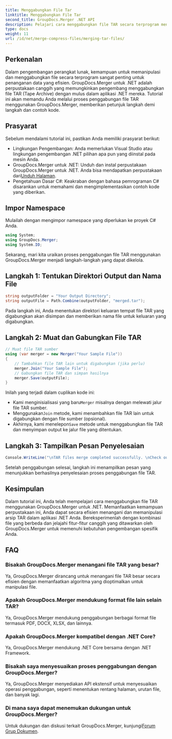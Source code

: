 ```yaml
---
title: Menggabungkan File Tar
linktitle: Menggabungkan File Tar
second_title: GroupDocs.Merger .NET API
description: Pelajari cara menggabungkan file TAR secara terprogram menggunakan GroupDocs.Merger untuk .NET. Ikuti panduan langkah demi langkah kami untuk menangani arsip TAR secara efisien.
type: docs
weight: 11
url: /id/net/merge-compress-files/merging-tar-files/
---
```

## Perkenalan
Dalam pengembangan perangkat lunak, kemampuan untuk memanipulasi dan menggabungkan file secara terprogram sangat penting untuk penanganan data yang efisien. GroupDocs.Merger untuk .NET adalah perpustakaan canggih yang memungkinkan pengembang menggabungkan file TAR (Tape Archive) dengan mulus dalam aplikasi .NET mereka. Tutorial ini akan memandu Anda melalui proses penggabungan file TAR menggunakan GroupDocs.Merger, memberikan petunjuk langkah demi langkah dan contoh kode.
## Prasyarat
Sebelum mendalami tutorial ini, pastikan Anda memiliki prasyarat berikut:
- Lingkungan Pengembangan: Anda memerlukan Visual Studio atau lingkungan pengembangan .NET pilihan apa pun yang diinstal pada mesin Anda.
-  GroupDocs.Merger untuk .NET: Unduh dan instal perpustakaan GroupDocs.Merger untuk .NET. Anda bisa mendapatkan perpustakaan dari[Unduh Halaman](https://releases.groupdocs.com/merger/net/).
- Pengetahuan Dasar C#: Keakraban dengan bahasa pemrograman C# disarankan untuk memahami dan mengimplementasikan contoh kode yang diberikan.

## Impor Namespace
Mulailah dengan mengimpor namespace yang diperlukan ke proyek C# Anda.

```csharp
using System; 
using GroupDocs.Merger;
using System.IO;
```

Sekarang, mari kita uraikan proses penggabungan file TAR menggunakan GroupDocs.Merger menjadi langkah-langkah yang dapat dikelola.
## Langkah 1: Tentukan Direktori Output dan Nama File
```csharp
string outputFolder = "Your Output Directory";
string outputFile = Path.Combine(outputFolder, "merged.tar");
```
Pada langkah ini, Anda menentukan direktori keluaran tempat file TAR yang digabungkan akan disimpan dan memberikan nama file untuk keluaran yang digabungkan.
## Langkah 2: Muat dan Gabungkan File TAR
```csharp
// Muat file TAR sumber
using (var merger = new Merger("Your Sample File"))
{
    // Tambahkan file TAR lain untuk digabungkan (jika perlu)
    merger.Join("Your Sample File");
    // Gabungkan file TAR dan simpan hasilnya
    merger.Save(outputFile);
}
```
Inilah yang terjadi dalam cuplikan kode ini:
-  Kami menginisialisasi yang baru`Merger` misalnya dengan melewati jalur file TAR sumber.
-  Menggunakan`Join` metode, kami menambahkan file TAR lain untuk digabungkan dengan file sumber (opsional).
-  Akhirnya, kami menelepon`Save` metode untuk menggabungkan file TAR dan menyimpan output ke jalur file yang ditentukan.
## Langkah 3: Tampilkan Pesan Penyelesaian
```csharp
Console.WriteLine("\nTAR files merge completed successfully. \nCheck output in {0}", outputFolder);
```
Setelah penggabungan selesai, langkah ini menampilkan pesan yang menunjukkan berhasilnya penyelesaian proses penggabungan file TAR.

## Kesimpulan
Dalam tutorial ini, Anda telah mempelajari cara menggabungkan file TAR menggunakan GroupDocs.Merger untuk .NET. Memanfaatkan kemampuan perpustakaan ini, Anda dapat secara efisien menangani dan memanipulasi arsip TAR dalam aplikasi .NET Anda. Bereksperimenlah dengan kombinasi file yang berbeda dan jelajahi fitur-fitur canggih yang ditawarkan oleh GroupDocs.Merger untuk memenuhi kebutuhan pengembangan spesifik Anda.

## FAQ
### Bisakah GroupDocs.Merger menangani file TAR yang besar?
Ya, GroupDocs.Merger dirancang untuk menangani file TAR besar secara efisien dengan memanfaatkan algoritma yang dioptimalkan untuk manipulasi file.
### Apakah GroupDocs.Merger mendukung format file lain selain TAR?
Ya, GroupDocs.Merger mendukung penggabungan berbagai format file termasuk PDF, DOCX, XLSX, dan lainnya.
### Apakah GroupDocs.Merger kompatibel dengan .NET Core?
Ya, GroupDocs.Merger mendukung .NET Core bersama dengan .NET Framework.
### Bisakah saya menyesuaikan proses penggabungan dengan GroupDocs.Merger?
Ya, GroupDocs.Merger menyediakan API ekstensif untuk menyesuaikan operasi penggabungan, seperti menentukan rentang halaman, urutan file, dan banyak lagi.
### Di mana saya dapat menemukan dukungan untuk GroupDocs.Merger?
 Untuk dukungan dan diskusi terkait GroupDocs.Merger, kunjungi[Forum Grup Dokumen](https://forum.groupdocs.com/c/merger/32).
